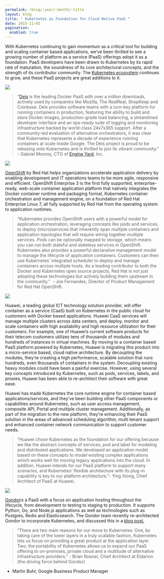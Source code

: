```yaml
---
permalink: /blog/:year/:month/:title
layout: blog
title: " Kubernetes as Foundation for Cloud Native PaaS "
date: 2015-11-03
pagination:
  enabled: true
---
```

With Kubernetes continuing to gain momentum as a critical tool for building and scaling container based applications, we’ve been thrilled to see a growing number of platform as a service (PaaS) offerings adopt it as a foundation. PaaS developers have been drawn to Kubernetes by its rapid rate of maturation, the soundness of its core architectural concepts, and the strength of its contributor community. The [Kubernetes ecosystem](http://blog.kubernetes.io/2015/07/the-growing-kubernetes-ecosystem.html) continues to grow, and these PaaS projects are great additions to it.

[![](http://1.bp.blogspot.com/-xX93tnoIlGo/Vjj2fSc_CDI/AAAAAAAAAi0/lvTkT9jyFog/s400/k8%2Bipaas%2B1.png)](http://1.bp.blogspot.com/-xX93tnoIlGo/Vjj2fSc_CDI/AAAAAAAAAi0/lvTkT9jyFog/s1600/k8%2Bipaas%2B1.png)










> “[Deis](http://deis.io/)&nbsp;is the leading Docker PaaS with over a million downloads, actively used by companies like Mozilla, The RealReal, ShopKeep and Coinbase.&nbsp;Deis provides software teams with a turn-key platform for running containers in production, featuring the ability to build and store Docker images, production-grade load balancing, a streamlined developer interface and an ops-ready suite of logging and monitoring infrastructure backed by world-class 24x7x365 support. After a community-led evaluation of alternative orchestrators, it was clear that Kubernetes represents a decade of experience running containers at scale inside Google. The Deis project is proud to be rebasing onto Kubernetes and is thrilled to join its vibrant community." - Gabriel Monroy, CTO of&nbsp;[Engine Yard](https://www.engineyard.com/), Inc.





[![](http://1.bp.blogspot.com/-1XZFGRHGb34/Vjj2wUtA6pI/AAAAAAAAAi8/SD-qRhVIiIs/s400/k8%2Bipaas%2B2.png)](http://1.bp.blogspot.com/-1XZFGRHGb34/Vjj2wUtA6pI/AAAAAAAAAi8/SD-qRhVIiIs/s1600/k8%2Bipaas%2B2.png)






[OpenShift](http://www.openshift.org/) by Red Hat helps organizations accelerate application delivery by enabling development and IT operations teams to be more agile, responsive and efficient. OpenShift Enterprise 3 is the first fully supported, enterprise-ready, web-scale container application platform that natively integrates the Docker container runtime and packaging format, Kubernetes container orchestration and management engine, on a foundation of Red Hat Enterprise Linux 7, all fully supported by Red Hat from the operating system to application runtimes.  


> “Kubernetes provides OpenShift users with a powerful model for application orchestration, leveraging concepts like pods and services, to deploy (micro)services that inherently span multiple containers and application topologies that will require wiring together multiple services. Pods can be optionally mapped to storage, which means you can run both stateful and stateless services in OpenShift. Kubernetes also provides a powerful declarative management model to manage the lifecycle of application containers. Customers can then use Kubernetes’ integrated scheduler to deploy and manage containers across multiple hosts. As a leading contributor to both the Docker and Kubernetes open source projects, Red Hat is not just adopting these technologies but actively building them upstream in the community.” &nbsp;- Joe Fernandes, Director of Product Management for Red Hat OpenShift.




[![](http://2.bp.blogspot.com/-t3L1CANyhUs/Vjj28Zpf9WI/AAAAAAAAAjE/Ef-PLLmHGvU/s400/k8%2Bipaas%2B3.png)](http://2.bp.blogspot.com/-t3L1CANyhUs/Vjj28Zpf9WI/AAAAAAAAAjE/Ef-PLLmHGvU/s1600/k8%2Bipaas%2B3.png)














Huawei, a leading global ICT technology solution provider, will offer container as a service (CaaS) built on Kubernetes in the public cloud for customers with Docker based applications. Huawei CaaS services will manage multiple clusters across data centers, and deploy, monitor and scale containers with high availability and high resource utilization for their customers. For example, one of Huawei’s current software products for their telecom customers utilizes tens of thousands of modules and hundreds of instances in virtual machines. By moving to a container based PaaS platform powered by Kubernetes, Huawei is migrating this product into a micro-service based, cloud native architecture. By decoupling the modules, they’re creating a high performance, scalable solution that runs hundreds, even thousands of containers in the system. Decoupling existing heavy modules could have been a painful exercise. However, using several key concepts introduced by Kubernetes, such as pods, services, labels, and proxies, Huawei has been able to re-architect their software with great ease.  

Huawei has made Kubernetes the core runtime engine for container based applications/services, and they’ve been building other PaaS components or capabilities around Kubernetes, such as user access management, composite API, Portal and multiple cluster management. Additionally, as part of the migration to the new platform, they’re enhancing their PaaS solution in the areas of advanced scheduling algorithm, multi tenant support and enhanced container network communication to support customer needs.  


> “Huawei chose Kubernetes as the foundation for our offering because we like the abstract concepts of services, pod and label for modeling and distributed applications. We developed an application model based on these concepts to model existing complex applications which works well for moving legacy applications into the cloud. In addition, Huawei intends for our PaaS platform to support many scenarios, and Kubernetes’ flexible architecture with its plug-in capability is key to our platform architecture.”- Ying Xiong, Chief Architect of PaaS at Huawei.





[![](http://2.bp.blogspot.com/-Ys0Zn4IQzn0/Vjj3JIE0BVI/AAAAAAAAAjM/ktwltzVa1GE/s400/k8%2Bipaas%2B4.png)](http://2.bp.blogspot.com/-Ys0Zn4IQzn0/Vjj3JIE0BVI/AAAAAAAAAjM/ktwltzVa1GE/s1600/k8%2Bipaas%2B4.png)








[Gondor](https://gondor.io/)is a PaaS with a focus on application hosting throughout the lifecycle, from development to testing to staging to production. It supports Python, Go, and Node.js applications as well as technologies such as Postgres, Redis and Elasticsearch. The Gondor team recently re-architected Gondor to incorporate Kubernetes, and discussed this in a [blog post.](https://gondor.io/blog/2015/07/21/rebuilding-gondor-kubernetes/)  


> “There are two main reasons for our move to Kubernetes: One, by taking care of the lower layers in a truly scalable fashion, Kubernetes lets us focus on providing a great product at the application layer. Two, the portability of Kubernetes allows us to expand our PaaS offering to on-premises, private cloud and a multitude of alternative infrastructure providers.” - Brian Rosner, Chief Architect at Eldarion (the driving force behind Gondor)

- Martin Buhr, Google Business Product Manager
